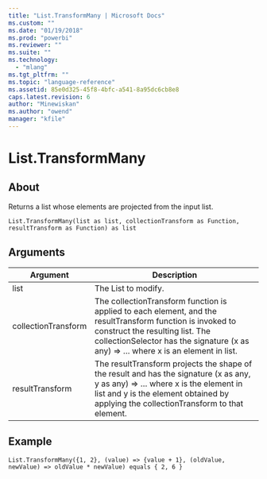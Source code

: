 ```yaml
---
title: "List.TransformMany | Microsoft Docs"
ms.custom: ""
ms.date: "01/19/2018"
ms.prod: "powerbi"
ms.reviewer: ""
ms.suite: ""
ms.technology: 
  - "mlang"
ms.tgt_pltfrm: ""
ms.topic: "language-reference"
ms.assetid: 85e0d325-45f8-4bfc-a541-8a95dc6cb8e8
caps.latest.revision: 6
author: "Minewiskan"
ms.author: "owend"
manager: "kfile"
---
```

# List.TransformMany

  
## About  
Returns a list whose elements are projected from the input list.  
  
```  
List.TransformMany(list as list, collectionTransform as Function, resultTransform as Function) as list  
```  
  
## Arguments  
  
|Argument|Description|  
|------------|---------------|  
|list|The List to modify.|  
|collectionTransform|The collectionTransform function is applied to each element, and the resultTransform function is invoked to construct the resulting list. The collectionSelector has the signature (x as any) =&gt; … where x is an element in list.|  
|resultTransform|The resultTransform projects the shape of the result and has the signature (x as any, y as any) =&gt; … where x is the element in list and y is the element obtained by applying the collectionTransform to that element.|  
  
## Example  
  
```  
List.TransformMany({1, 2}, (value) => {value + 1}, (oldValue, newValue) => oldValue * newValue) equals { 2, 6 }  
```  

